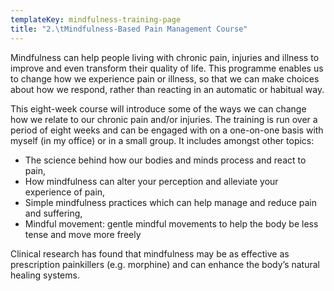 ```yaml
---
templateKey: mindfulness-training-page
title: "2.\tMindfulness-Based Pain Management Course"
---
```

Mindfulness can help people living with chronic pain, injuries and illness to improve and even transform their quality of life. This programme enables us to change how we experience pain or illness, so that we can make choices about how we respond, rather than reacting in an automatic or habitual way.

This eight-week course will introduce some of the ways we can change how we relate to our chronic pain and/or injuries. The training is run over a period of eight weeks and can be engaged with on a one-on-one basis with myself (in my office) or in a small group. It includes amongst other topics:

* The science behind how our bodies and minds process and react to pain,
* How mindfulness can alter your perception and alleviate your experience of  pain,
* Simple mindfulness practices which can help manage and reduce pain and suffering,
* Mindful movement: gentle mindful movements to help the body be less tense and move more freely

Clinical research has found that mindfulness may be as effective as prescription painkillers (e.g. morphine) and can enhance the body’s natural healing systems.
